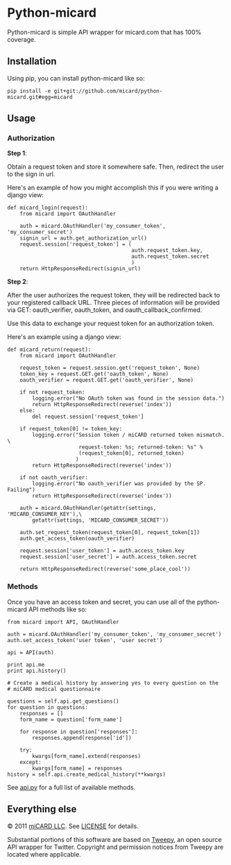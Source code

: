 # Python-micard

Python-micard is simple API wrapper for micard.com that has 100% coverage.

## Installation

Using pip, you can install python-micard like so:

	pip install -e git+git://github.com/micard/python-micard.git#egg=micard
	
## Usage

### Authorization

**Step 1**:

Obtain a request token and store it somewhere safe. Then, redirect the user to the sign in url.

Here's an example of how you might accomplish this if you were writing a django view:

	def micard_login(request):
		from micard import OAuthHandler
	
		auth = micard.OAuthHandler('my_consumer_token', 'my_consumer_secret')
		signin_url = auth.get_authorization_url()
	    request.session['request_token'] = (
											auth.request_token.key, 
											auth.request_token.secret
											)
		return HttpResponseRedirect(signin_url)

**Step 2**:

After the user authorizes the request token, they will be redirected back to
your registered callback URL. Three pieces of information will be provided via
GET: oauth_verifier, oauth_token, and oauth_callback_confirmed.

Use this data to exchange your request token for an authorization token.

Here's an example using a django view:

	def micard_return(request):
		from micard import OAuthHandler
		
		request_token = request.session.get('request_token', None)
		token_key = request.GET.get('oauth_token', None)
		oauth_verifier = request.GET.get('oauth_verifier', None)

		if not request_token:
			logging.error("No OAuth token was found in the session data.")
			return HttpResponseRedirect(reverse('index'))
		else:
			del request.session['request_token']

		if request_token[0] != token_key:
			logging.error("Session token / miCARD returned token mismatch. \
						   request-token: %s; returned-token: %s" %
						   (request_token[0], returned_token)
						  )
			return HttpResponseRedirect(reverse('index'))

		if not oauth_verifier:
			logging.error("No oauth_verifier was provided by the SP. Failing")
			return HttpResponseRedirect(reverse('index'))

		auth = micard.OAuthHandler(getattr(settings, 'MICARD_CONSUMER_KEY'),\
			getattr(settings, 'MICARD_CONSUMER_SECRET'))

		auth.set_request_token(request_token[0], request_token[1])
		auth.get_access_token(oauth_verifier)

		request.session['user_token'] = auth.access_token.key
		request.session['user_secret'] = auth.access_token.secret

		return HttpResponseRedirect(reverse('some_place_cool'))

### Methods

Once you have an access token and secret, you can use all of the python-micard API methods like so:

	from micard import API, OAuthHandler
	
	auth = micard.OAuthHandler('my_consumer_token', 'my_consumer_secret')
	auth.set_access_token('user token', 'user secret')
	
	api = API(auth)
	
	print api.me
	print api.history()
	
	# Create a medical history by answering yes to every question on the 
	# miCARD medical questionnaire
	
	questions = self.api.get_questions()
	for question in questions:
		responses = []
		form_name = question['form_name']
		
		for response in question['responses']:
			responses.append(response['id'])
		
		try:
			kwargs[form_name].extend(responses)
		except:
			kwargs[form_name] = responses
	history = self.api.create_medical_history(**kwargs)

See [api.py](https://github.com/thomasw/python-micard/blob/master/micard/api.py) for a full list of available methods.

## Everything else

&copy; 2011 [miCARD LLC](https://micard.com/). See [LICENSE](https://github.com/thomasw/python-micard/blob/master/LICENSE) for details.

Substantial portions of this software are based on [Tweepy](https://github.com/joshthecoder/tweepy), an open source API wrapper for Twitter. Copyright and permission notices from Tweepy are located where applicable.